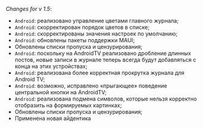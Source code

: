 _Changes for v 1.5_:
- `Android`: реализовано управление цветами главного журнала;
- `Android`: скорректирован порядок цветов в списке;
- `Android`: скорректированы значения настроек по умолчанию;
- `Android`: обновлены пакеты поддержки MAUI;
- Обновлены списки пропуска и цензурирования;
- `Android`: поскольку на AndroidTV реализовано дробление длинных постов, новые записи в журнале теперь всегда будут добавляться с конца на этих устройствах;
- `Android`: реализована более корректная прокрутка журнала для Android TV;
- `Android`: возможно, исправлено «прыгающее» поведение центральной кнопки на AndroidTV;
- `Android`: реализована подмена символов, которые нельзя корректно отобразить на формируемых картинках;
- Обновлены списки пропуска и цензурирования;
- Применена новая айдентика
